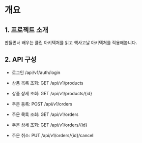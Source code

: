 # 개요

## 1. 프로젝트 소개
만들면서 배우는 클린 아키텍처를 읽고 핵사고날 아키텍처를 적용해봅니다.


## 2. API 구성
- 로그인 /api/v1/auth/login

- 상품 목록 조회: GET /api/v1/products
- 상품 상세 조회: GET /api/v1/products/{id}

- 주문 등록: POST /api/v1/orders
- 주문 목록 조회: GET /api/v1/orders
- 주문 상세 조회: GET /api/v1/orders/{id}
- 주문 취소: PUT /api/v1/orders/{id}/cancel
